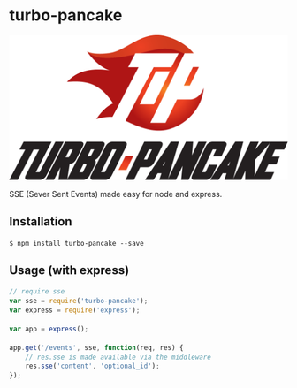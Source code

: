 turbo-pancake
========

![Turbo Pancake](logo.png)

SSE (Sever Sent Events) made easy for node and express.

Installation
--------

    $ npm install turbo-pancake --save


Usage (with express)
--------

```javascript
// require sse
var sse = require('turbo-pancake');
var express = require('express');

var app = express();

app.get('/events', sse, function(req, res) {
	// res.sse is made available via the middleware
	res.sse('content', 'optional_id');
});
```

  [1]: https://developer.mozilla.org/en-US/docs/Server-sent_events/Using_server-sent_events
